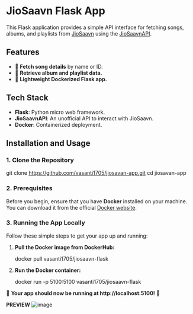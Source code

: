 # JioSaavn Flask App

This Flask application provides a simple API interface for fetching songs, albums, and playlists from [JioSaavn](https://www.jiosaavn.com/) using the [JioSaavnAPI](https://cyberboysumanjay.github.io/JioSaavnAPI/).

## Features
- 🎵 **Fetch song details** by name or ID.
- 📀 **Retrieve album and playlist data.**
- 🚀 **Lightweight Dockerized Flask app.**

## Tech Stack
- **Flask**: Python micro web framework.
- **JioSaavnAPI**: An unofficial API to interact with JioSaavn.
- **Docker**: Containerized deployment.

## Installation and Usage

### 1. Clone the Repository
git clone https://github.com/vasanti1705/jiosavan-app.git
cd jiosavan-app

### 2. Prerequisites
Before you begin, ensure that you have **Docker** installed on your machine. You can download it from the official [Docker website](https://www.docker.com/get-started).

### 3. Running the App Locally

Follow these simple steps to get your app up and running:

1. **Pull the Docker image from DockerHub:**
   
   docker pull vasanti1705/jiosaavn-flask

2. **Run the Docker container:**

   docker run -p 5100:5100 vasanti1705/jiosaavn-flask

🎉 **Your app should now be running at http://localhost:5100!** 🎉

**PREVIEW**
![image](https://github.com/user-attachments/assets/60b0ebf3-e645-48ae-b1df-2260c4b4e837)

